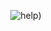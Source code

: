 <div align="center">

![help](https://github.com/user-attachments/assets/https://media.discordapp.net/attachments/906579001164828725/1307620894662725683/9luH35dcqf8XSr3VLDAFMsMAAAAASUVORK5CYII.png?ex=6799e45b&is=679892db&hm=e5dfb5817f49745ce85c3826c5461e5280c040a6996e4460c134ab641e25592c&=&format=webp&quality=lossless))<br/>
